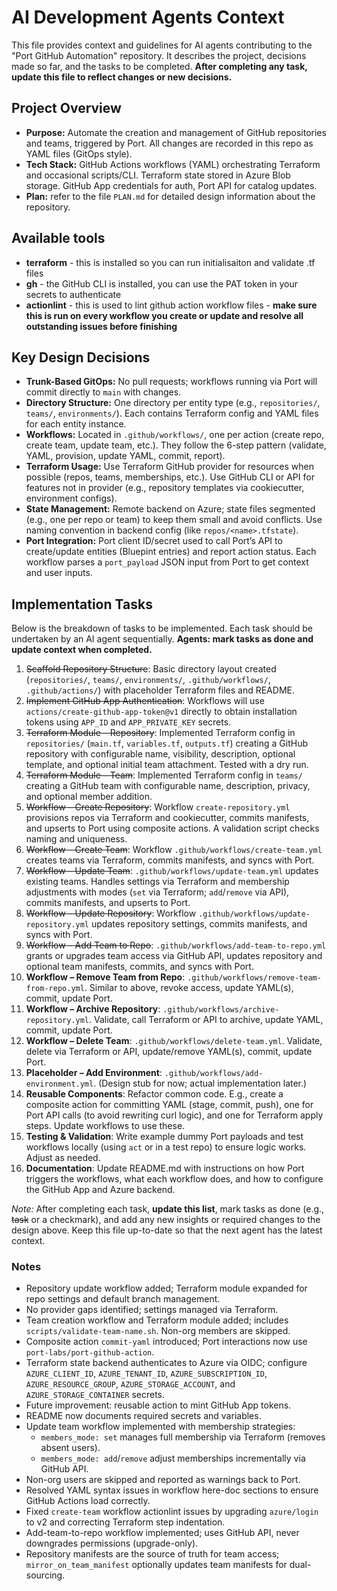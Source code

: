# AI Development Agents Context

This file provides context and guidelines for AI agents contributing to the "Port GitHub Automation" repository. It describes the project, decisions made so far, and the tasks to be completed. **After completing any task, update this file to reflect changes or new decisions.**

## Project Overview
- **Purpose:** Automate the creation and management of GitHub repositories and teams, triggered by Port. All changes are recorded in this repo as YAML files (GitOps style).
- **Tech Stack:** GitHub Actions workflows (YAML) orchestrating Terraform and occasional scripts/CLI. Terraform state stored in Azure Blob storage. GitHub App credentials for auth, Port API for catalog updates.
- **Plan:** refer to the file `PLAN.md` for detailed design information about the repository.

## Available tools
- **terraform** - this is installed so you can run initialisaiton and validate .tf files
- **gh** - the GitHub CLI is installed, you can use the PAT token in your secrets to authenticate
- **actionlint** - this is used to lint github action workflow files - **make sure this is run on every workflow you create or update and resolve all outstanding issues before finishing**

## Key Design Decisions
- **Trunk-Based GitOps:** No pull requests; workflows running via Port will commit directly to `main` with changes.
- **Directory Structure:** One directory per entity type (e.g., `repositories/`, `teams/`, `environments/`). Each contains Terraform config and YAML files for each entity instance.
- **Workflows:** Located in `.github/workflows/`, one per action (create repo, create team, update team, etc.). They follow the 6-step pattern (validate, YAML, provision, update YAML, commit, report).
- **Terraform Usage:** Use Terraform GitHub provider for resources when possible (repos, teams, memberships, etc.). Use GitHub CLI or API for features not in provider (e.g., repository templates via cookiecutter, environment configs).
- **State Management:** Remote backend on Azure; state files segmented (e.g., one per repo or team) to keep them small and avoid conflicts. Use naming convention in backend config (like `repos/<name>.tfstate`).
- **Port Integration:** Port client ID/secret used to call Port’s API to create/update entities (Bluepint entries) and report action status. Each workflow parses a `port_payload` JSON input from Port to get context and user inputs.

## Implementation Tasks
Below is the breakdown of tasks to be implemented. Each task should be undertaken by an AI agent sequentially. **Agents: mark tasks as done and update context when completed.**

1. ~~Scaffold Repository Structure~~: Basic directory layout created (`repositories/`, `teams/`, `environments/`, `.github/workflows/`, `.github/actions/`) with placeholder Terraform files and README.
2. ~~Implement GitHub App Authentication~~: Workflows will use `actions/create-github-app-token@v1` directly to obtain installation tokens using `APP_ID` and `APP_PRIVATE_KEY` secrets.
3. ~~Terraform Module – Repository~~: Implemented Terraform config in `repositories/` (`main.tf`, `variables.tf`, `outputs.tf`) creating a GitHub repository with configurable name, visibility, description, optional template, and optional initial team attachment. Tested with a dry run.
4. ~~Terraform Module – Team~~: Implemented Terraform config in `teams/` creating a GitHub team with configurable name, description, privacy, and optional member addition.
5. ~~Workflow – Create Repository~~: Workflow `create-repository.yml` provisions repos via Terraform and cookiecutter, commits manifests, and upserts to Port using composite actions. A validation script checks naming and uniqueness.
6. ~~Workflow – Create Team~~: Workflow `.github/workflows/create-team.yml` creates teams via Terraform, commits manifests, and syncs with Port.
7. ~~Workflow – Update Team~~: `.github/workflows/update-team.yml` updates existing teams. Handles settings via Terraform and membership adjustments with modes (`set` via Terraform; `add`/`remove` via API), commits manifests, and upserts to Port.
8. ~~Workflow – Update Repository~~: Workflow `.github/workflows/update-repository.yml` updates repository settings, commits manifests, and syncs with Port.
9. ~~Workflow – Add Team to Repo~~: `.github/workflows/add-team-to-repo.yml` grants or upgrades team access via GitHub API, updates repository and optional team manifests, commits, and syncs with Port.
10. **Workflow – Remove Team from Repo**: `.github/workflows/remove-team-from-repo.yml`. Similar to above, revoke access, update YAML(s), commit, update Port.
11. **Workflow – Archive Repository**: `.github/workflows/archive-repository.yml`. Validate, call Terraform or API to archive, update YAML, commit, update Port.
12. **Workflow – Delete Team**: `.github/workflows/delete-team.yml`. Validate, delete via Terraform or API, update/remove YAML(s), commit, update Port.
13. **Placeholder – Add Environment**: `.github/workflows/add-environment.yml`. (Design stub for now; actual implementation later.)
14. **Reusable Components**: Refactor common code. E.g., create a composite action for committing YAML (stage, commit, push), one for Port API calls (to avoid rewriting curl logic), and one for Terraform apply steps. Update workflows to use these.
15. **Testing & Validation**: Write example dummy Port payloads and test workflows locally (using `act` or in a test repo) to ensure logic works. Adjust as needed.
16. **Documentation**: Update README.md with instructions on how Port triggers the workflows, what each workflow does, and how to configure the GitHub App and Azure backend.

*Note:* After completing each task, **update this list**, mark tasks as done (e.g., ~~task~~ or a checkmark), and add any new insights or required changes to the design above. Keep this file up-to-date so that the next agent has the latest context.

### Notes
 - Repository update workflow added; Terraform module expanded for repo settings and default branch management.
 - No provider gaps identified; settings managed via Terraform.
 - Team creation workflow and Terraform module added; includes `scripts/validate-team-name.sh`. Non-org members are skipped.
 - Composite action `commit-yaml` introduced; Port interactions now use `port-labs/port-github-action`.
 - Terraform state backend authenticates to Azure via OIDC; configure `AZURE_CLIENT_ID`, `AZURE_TENANT_ID`, `AZURE_SUBSCRIPTION_ID`, `AZURE_RESOURCE_GROUP`, `AZURE_STORAGE_ACCOUNT`, and `AZURE_STORAGE_CONTAINER` secrets.
 - Future improvement: reusable action to mint GitHub App tokens.
 - README now documents required secrets and variables.
- Update team workflow implemented with membership strategies:
  - `members_mode: set` manages full membership via Terraform (removes absent users).
  - `members_mode: add`/`remove` adjust memberships incrementally via GitHub API.
- Non-org users are skipped and reported as warnings back to Port.
- Resolved YAML syntax issues in workflow here-doc sections to ensure GitHub Actions load correctly.
- Fixed `create-team` workflow actionlint issues by upgrading `azure/login` to v2 and correcting Terraform step indentation.
- Add-team-to-repo workflow implemented; uses GitHub API, never downgrades permissions (upgrade-only).
- Repository manifests are the source of truth for team access; `mirror_on_team_manifest` optionally updates team manifests for dual-sourcing.
